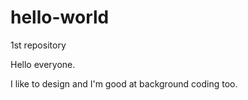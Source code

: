 # hello-world
1st repository

Hello everyone.

I like to design and I'm good at background coding too.
